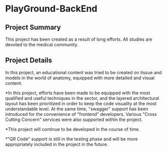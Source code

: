 # PlayGround-BackEnd

## Project Summary

This project has been created as a result of long efforts. All studies are devoted to the medical community.

## Project Details

In this project, an educational content was tried to be created on tissue and models in the world of anatomy, equipped with more detailed and visual content.

*In this project, efforts have been made to be equipped with the most qualified and useful techniques in the sector, and the layered architectural layout has been prioritized in order to keep the code visuality at the most understandable level. At the same time, "swagger" support has been introduced for the convenience of "frontend" developers. Various "Cross Cutting Concern" services were also supported within the project.

*This project will continue to be developed in the course of time.

*"QR Code" support is still in the testing phase and will be more appropriately included in the project in the future.
